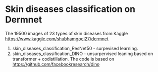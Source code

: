 # Skin diseases classification on Dermnet

The 19500 images of 23 types of skin diseases from Kaggle 
https://www.kaggle.com/shubhamgoel27/dermnet

1. skin_diseases_classification_ResNet50 - surpevised learning.
2. skin_diseases_classification_DINO - unsurpervised leaning based on transformer + codistillation.
  The code is based on https://github.com/facebookresearch/dino
  

